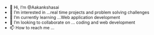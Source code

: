 - 👋 Hi, I’m @Aakankshasai
- 👀 I’m interested in ...real time projects and problem solving challenges
- 🌱 I’m currently learning ...Web application development
- 💞️ I’m looking to collaborate on ... coding and web development
- 📫 How to reach me ...

<!---
Aakankshasai/Aakankshasai is a ✨ special ✨ repository because its `README.md` (this file) appears on your GitHub profile.
You can click the Preview link to take a look at your changes.
--->
